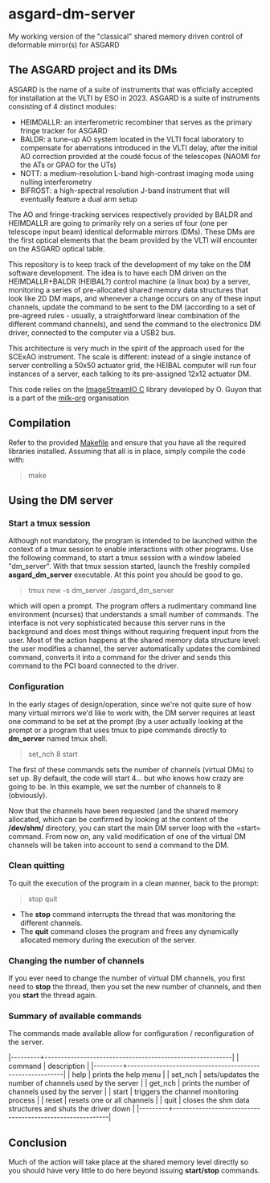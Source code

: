 # asgard-dm-server
My working version of the "classical" shared memory driven control of deformable mirror(s) for ASGARD

## The ASGARD project and its DMs

ASGARD is the name of a suite of instruments that was officially accepted for installation at the VLTI by ESO in 2023. ASGARD is a suite of instruments consisting of 4 distinct modules:

- HEIMDALLR: an interferometric recombiner that serves as the primary fringe tracker for ASGARD
- BALDR: a tune-up AO system located in the VLTI focal laboratory to compensate for aberrations introduced in the VLTI delay, after the initial AO correction provided at the coudé focus of the telescopes (NAOMI for the ATs or GPAO for the UTs)
- NOTT: a medium-resolution L-band high-contrast imaging mode using nulling interferometry
- BIFROST: a high-spectral resolution J-band instrument that will eventually feature a dual arm setup

The AO and fringe-tracking services respectively provided by BALDR and HEIMDALLR are going to primarily rely on a series of four (one per telescope input beam) identical deformable mirrors (DMs). These DMs are the first optical elements that the beam provided by the VLTI will encounter on the ASGARD optical table.

This repository is to keep track of the development of my take on the DM software development. The idea is to have each DM driven on the HEIMDALLR+BALDR (HEIBAL?) control machine (a linux box) by a server, monitoring a series of pre-allocated shared memory data structures that look like 2D DM maps, and whenever a change occurs on any of these input channels, update the command to be sent to the DM (according to a set of pre-agreed rules - usually, a straightforward linear combination of the different command channels), and send the command to the electronics DM driver, connected to the computer via a USB2 bus.

This architecture is very much in the spirit of the approach used for the SCExAO instrument. The scale is different: instead of a single instance of server controlling a 50x50 actuator grid, the HEIBAL computer will run four instances of a server, each talking to its pre-assigned 12x12 actuator DM.

This code relies on the [ImageStreamIO C](https://github.com/milk-org/ImageStreamIO) library developed by O. Guyon that is a part of the [milk-org](https://github.com/milk-org) organisation

## Compilation

Refer to the provided [Makefile](./Makefile) and ensure that you have all the required libraries installed. Assuming that all is in place, simply compile the code with:

> make

## Using the DM server

### Start a tmux session

Although not mandatory, the program is intended to be launched within the context of a tmux session to enable interactions with other programs. Use the following command, to start a tmux session with a window labeled "dm_server". With that tmux session started, launch the freshly compiled **asgard_dm_server** executable. At this point you should be good to go.

> tmux new -s dm_server
> ./asgard_dm_server

which will open a prompt. The program offers a rudimentary command line environment (ncurses) that understands a small number of commands. The interface is not very sophisticated because this server runs in the background and does most things without requiring frequent input from the user. Most of the action happens at the shared memory data structure level: the user modifies a channel, the server automatically updates the combined command, converts it into a command for the driver and sends this command to the PCI board connected to the driver.

### Configuration

In the early stages of design/operation, since we're not quite sure of how many virtual mirrors we'd like to work with, the DM server requires at least one command to be set at the prompt (by a user actually looking at the prompt or a program that uses tmux to pipe commands directly to **dm_server** named tmux shell.

> set_nch 8
> start

The first of these commands sets the number of channels (virtual DMs) to set up. By default, the code will start 4... but who knows how crazy are going to be. In this example, we set the number of channels to 8 (obviously).

Now that the channels have been requested (and the shared memory allocated, which can be confirmed by looking at the content of the **/dev/shm/** directory, you can start the main DM server loop with the =start= command. From now on, any valid modification of one of the virtual DM channels will be taken into account to send a command to the DM.

### Clean quitting

To quit the execution of the program in a clean manner, back to the prompt:

> stop
> quit

- The **stop** command interrupts the thread that was monitoring the different channels.
- The **quit** command closes the program and frees any dynamically allocated memory during the execution of the server.

### Changing the number of channels

If you ever need to change the number of virtual DM channels, you first need to **stop** the thread, then you set the new number of channels, and then you **start** the thread again.

### Summary of available commands

The commands made available allow for configuration / reconfiguration of the server.

|---------+----------------------------------------------------------|
| command | description                                              |
|---------+----------------------------------------------------------|
| help    | prints the help menu                                     |
| set_nch | sets/updates the number of channels used by the server   |
| get_nch | prints the number of channels used by the server         |
| start   | triggers the channel monitoring process                  |
| reset   | resets one or all channels                               |
| quit    | closes the shm data structures and shuts the driver down |
|---------+----------------------------------------------------------|

## Conclusion

Much of the action will take place at the shared memory level directly so you should have very little to do here beyond issuing **start/stop** commands.

